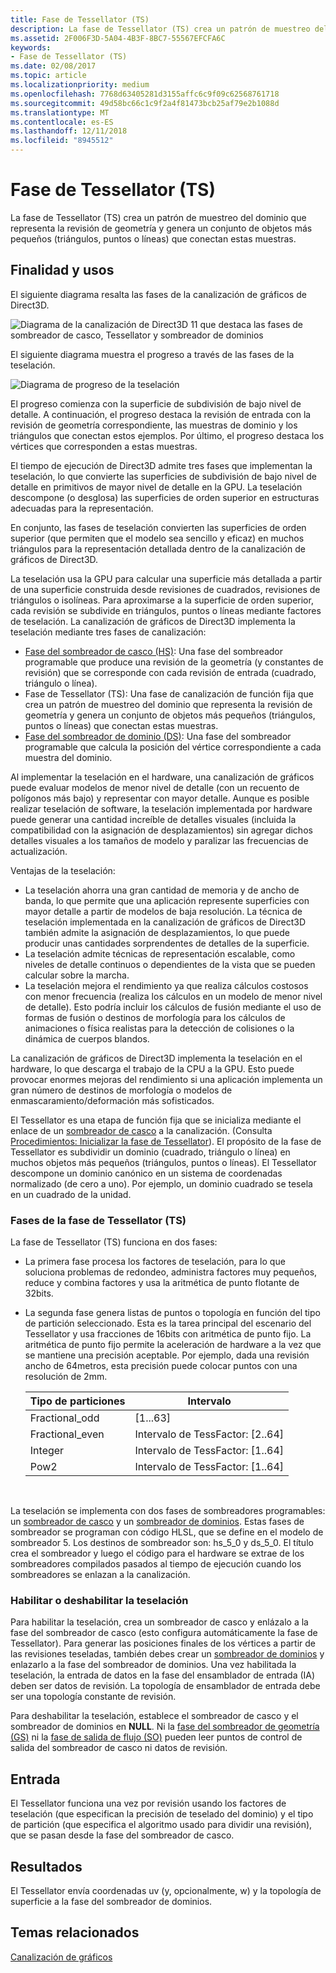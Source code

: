 ```yaml
---
title: Fase de Tessellator (TS)
description: La fase de Tessellator (TS) crea un patrón de muestreo del dominio que representa la revisión de geometría y genera un conjunto de objetos más pequeños (triángulos, puntos o líneas) que conectan estas muestras.
ms.assetid: 2F006F3D-5A04-4B3F-8BC7-55567EFCFA6C
keywords:
- Fase de Tessellator (TS)
ms.date: 02/08/2017
ms.topic: article
ms.localizationpriority: medium
ms.openlocfilehash: 7768d63405281d3155affc6c9f09c62568761718
ms.sourcegitcommit: 49d58bc66c1c9f2a4f81473bcb25af79e2b1088d
ms.translationtype: MT
ms.contentlocale: es-ES
ms.lasthandoff: 12/11/2018
ms.locfileid: "8945512"
---
```

# <a name="tessellator-ts-stage"></a>Fase de Tessellator (TS)


La fase de Tessellator (TS) crea un patrón de muestreo del dominio que representa la revisión de geometría y genera un conjunto de objetos más pequeños (triángulos, puntos o líneas) que conectan estas muestras.

## <a name="span-idpurposeandusesspanspan-idpurposeandusesspanspan-idpurposeandusesspanpurpose-and-uses"></a><span id="Purpose_and_uses"></span><span id="purpose_and_uses"></span><span id="PURPOSE_AND_USES"></span>Finalidad y usos


El siguiente diagrama resalta las fases de la canalización de gráficos de Direct3D.

![Diagrama de la canalización de Direct3D 11 que destaca las fases de sombreador de casco, Tessellator y sombreador de dominios](images/d3d11-pipeline-stages-tessellation.png)

El siguiente diagrama muestra el progreso a través de las fases de la teselación.

![Diagrama de progreso de la teselación](images/tess-prog.png)

El progreso comienza con la superficie de subdivisión de bajo nivel de detalle. A continuación, el progreso destaca la revisión de entrada con la revisión de geometría correspondiente, las muestras de dominio y los triángulos que conectan estos ejemplos. Por último, el progreso destaca los vértices que corresponden a estas muestras.

El tiempo de ejecución de Direct3D admite tres fases que implementan la teselación, lo que convierte las superficies de subdivisión de bajo nivel de detalle en primitivos de mayor nivel de detalle en la GPU. La teselación descompone (o desglosa) las superficies de orden superior en estructuras adecuadas para la representación.

En conjunto, las fases de teselación convierten las superficies de orden superior (que permiten que el modelo sea sencillo y eficaz) en muchos triángulos para la representación detallada dentro de la canalización de gráficos de Direct3D.

La teselación usa la GPU para calcular una superficie más detallada a partir de una superficie construida desde revisiones de cuadrados, revisiones de triángulos o isolíneas. Para aproximarse a la superficie de orden superior, cada revisión se subdivide en triángulos, puntos o líneas mediante factores de teselación. La canalización de gráficos de Direct3D implementa la teselación mediante tres fases de canalización:

-   [Fase del sombreador de casco (HS)](hull-shader-stage--hs-.md): Una fase del sombreador programable que produce una revisión de la geometría (y constantes de revisión) que se corresponde con cada revisión de entrada (cuadrado, triángulo o línea).
-   Fase de Tessellator (TS): Una fase de canalización de función fija que crea un patrón de muestreo del dominio que representa la revisión de geometría y genera un conjunto de objetos más pequeños (triángulos, puntos o líneas) que conectan estas muestras.
-   [Fase del sombreador de dominio (DS)](domain-shader-stage--ds-.md): Una fase del sombreador programable que calcula la posición del vértice correspondiente a cada muestra del dominio.

Al implementar la teselación en el hardware, una canalización de gráficos puede evaluar modelos de menor nivel de detalle (con un recuento de polígonos más bajo) y representar con mayor detalle. Aunque es posible realizar teselación de software, la teselación implementada por hardware puede generar una cantidad increíble de detalles visuales (incluida la compatibilidad con la asignación de desplazamientos) sin agregar dichos detalles visuales a los tamaños de modelo y paralizar las frecuencias de actualización.

Ventajas de la teselación:

-   La teselación ahorra una gran cantidad de memoria y de ancho de banda, lo que permite que una aplicación represente superficies con mayor detalle a partir de modelos de baja resolución. La técnica de teselación implementada en la canalización de gráficos de Direct3D también admite la asignación de desplazamientos, lo que puede producir unas cantidades sorprendentes de detalles de la superficie.
-   La teselación admite técnicas de representación escalable, como niveles de detalle continuos o dependientes de la vista que se pueden calcular sobre la marcha.
-   La teselación mejora el rendimiento ya que realiza cálculos costosos con menor frecuencia (realiza los cálculos en un modelo de menor nivel de detalle). Esto podría incluir los cálculos de fusión mediante el uso de formas de fusión o destinos de morfología para los cálculos de animaciones o física realistas para la detección de colisiones o la dinámica de cuerpos blandos.

La canalización de gráficos de Direct3D implementa la teselación en el hardware, lo que descarga el trabajo de la CPU a la GPU. Esto puede provocar enormes mejoras del rendimiento si una aplicación implementa un gran número de destinos de morfología o modelos de enmascaramiento/deformación más sofisticados.

El Tessellator es una etapa de función fija que se inicializa mediante el enlace de un [sombreador de casco](hull-shader-stage--hs-.md) a la canalización. (Consulta [Procedimientos: Inicializar la fase de Tessellator](https://msdn.microsoft.com/library/windows/desktop/ff476341)). El propósito de la fase de Tessellator es subdividir un dominio (cuadrado, triángulo o línea) en muchos objetos más pequeños (triángulos, puntos o líneas). El Tessellator descompone un dominio canónico en un sistema de coordenadas normalizado (de cero a uno). Por ejemplo, un dominio cuadrado se tesela en un cuadrado de la unidad.

### <a name="span-idphasesinthetessellatortsstagespanspan-idphasesinthetessellatortsstagespanspan-idphasesinthetessellatortsstagespanphases-in-the-tessellator-ts-stage"></a><span id="Phases_in_the_Tessellator__TS__stage"></span><span id="phases_in_the_tessellator__ts__stage"></span><span id="PHASES_IN_THE_TESSELLATOR__TS__STAGE"></span>Fases de la fase de Tessellator (TS)

La fase de Tessellator (TS) funciona en dos fases:

-   La primera fase procesa los factores de teselación, para lo que soluciona problemas de redondeo, administra factores muy pequeños, reduce y combina factores y usa la aritmética de punto flotante de 32bits.
-   La segunda fase genera listas de puntos o topología en función del tipo de partición seleccionado. Esta es la tarea principal del escenario del Tessellator y usa fracciones de 16bits con aritmética de punto fijo. La aritmética de punto fijo permite la aceleración de hardware a la vez que se mantiene una precisión aceptable. Por ejemplo, dada una revisión ancho de 64metros, esta precisión puede colocar puntos con una resolución de 2mm.

    | Tipo de particiones | Intervalo                       |
    |----------------------|-----------------------------|
    | Fractional\_odd      | \[1...63\]                  |
    | Fractional\_even     | Intervalo de TessFactor: \[2..64\] |
    | Integer              | Intervalo de TessFactor: \[1..64\] |
    | Pow2                 | Intervalo de TessFactor: \[1..64\] |

     

La teselación se implementa con dos fases de sombreadores programables: un [sombreador de casco](hull-shader-stage--hs-.md) y un [sombreador de dominios](domain-shader-stage--ds-.md). Estas fases de sombreador se programan con código HLSL, que se define en el modelo de sombreador 5. Los destinos de sombreador son: hs\_5\_0 y ds\_5\_0. El título crea el sombreador y luego el código para el hardware se extrae de los sombreadores compilados pasados al tiempo de ejecución cuando los sombreadores se enlazan a la canalización.

### <a name="span-idenablingdisablingtessellationspanspan-idenablingdisablingtessellationspanspan-idenablingdisablingtessellationspanenablingdisabling-tessellation"></a><span id="Enabling_disabling_tessellation"></span><span id="enabling_disabling_tessellation"></span><span id="ENABLING_DISABLING_TESSELLATION"></span>Habilitar o deshabilitar la teselación

Para habilitar la teselación, crea un sombreador de casco y enlázalo a la fase del sombreador de casco (esto configura automáticamente la fase de Tessellator). Para generar las posiciones finales de los vértices a partir de las revisiones teseladas, también debes crear un [sombreador de dominios](domain-shader-stage--ds-.md) y enlazarlo a la fase del sombreador de dominios. Una vez habilitada la teselación, la entrada de datos en la fase del ensamblador de entrada (IA) deben ser datos de revisión. La topología de ensamblador de entrada debe ser una topología constante de revisión.

Para deshabilitar la teselación, establece el sombreador de casco y el sombreador de dominios en **NULL**. Ni la [fase del sombreador de geometría (GS)](geometry-shader-stage--gs-.md) ni la [fase de salida de flujo (SO)](stream-output-stage--so-.md) pueden leer puntos de control de salida del sombreador de casco ni datos de revisión.

## <a name="span-idinputspanspan-idinputspanspan-idinputspaninput"></a><span id="Input"></span><span id="input"></span><span id="INPUT"></span>Entrada


El Tessellator funciona una vez por revisión usando los factores de teselación (que especifican la precisión de teselado del dominio) y el tipo de partición (que especifica el algoritmo usado para dividir una revisión), que se pasan desde la fase del sombreador de casco.

## <a name="span-idoutputspanspan-idoutputspanspan-idoutputspanoutput"></a><span id="Output"></span><span id="output"></span><span id="OUTPUT"></span>Resultados


El Tessellator envía coordenadas uv (y, opcionalmente, w) y la topología de superficie a la fase del sombreador de dominios.

## <a name="span-idrelated-topicsspanrelated-topics"></a><span id="related-topics"></span>Temas relacionados


[Canalización de gráficos](graphics-pipeline.md)

 

 




